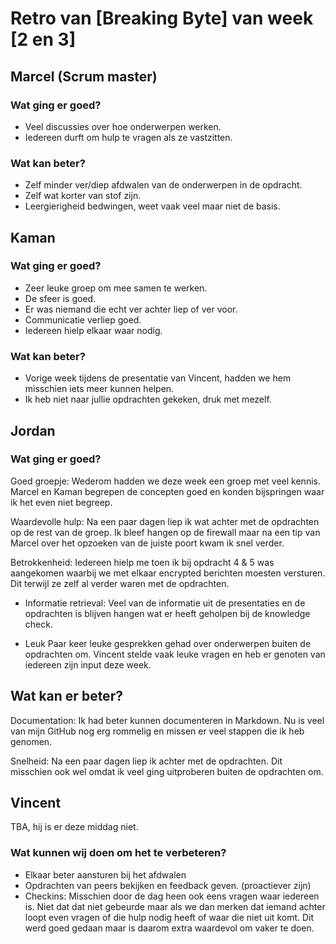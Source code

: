 # Retro van [Breaking Byte] van week [2 en 3]

## Marcel (Scrum master)

### Wat ging er goed?

- Veel discussies over hoe onderwerpen werken.  
- Iedereen durft om hulp te vragen als ze vastzitten.

### Wat kan beter?

- Zelf minder ver/diep afdwalen van de onderwerpen in de opdracht.
- Zelf wat korter van stof zijn.  
- Leergierigheid bedwingen, weet vaak veel maar niet de basis.  

## Kaman

### Wat ging er goed?

- Zeer leuke groep om mee samen te werken.
- De sfeer is goed.
- Er was niemand die echt ver achter liep of ver voor.
- Communicatie verliep goed.
- Iedereen hielp elkaar waar nodig.

### Wat kan beter?

- Vorige week tijdens de presentatie van Vincent, hadden we hem misschien iets meer kunnen helpen.
- Ik heb niet naar jullie opdrachten gekeken, druk met mezelf.

## Jordan

### Wat ging er goed?

Goed groepje: Wederom hadden we deze week een groep met veel kennis. Marcel en Kaman begrepen de concepten goed en konden bijspringen waar ik het even niet begreep.

Waardevolle hulp: Na een paar dagen liep ik wat achter met de opdrachten op de rest van de groep. Ik bleef hangen op de firewall maar na een tip van Marcel over het opzoeken van de juiste poort kwam ik snel verder.

Betrokkenheid: Iedereen hielp me toen ik bij opdracht 4 & 5 was aangekomen waarbij we met elkaar encrypted berichten moesten versturen. Dit terwijl ze zelf al verder waren met de opdrachten.

- Informatie retrieval: Veel van de informatie uit de presentaties en de opdrachten is blijven hangen wat er heeft geholpen bij de knowledge check.

- Leuk Paar keer leuke gesprekken gehad over onderwerpen buiten de opdrachten om. Vincent stelde vaak leuke vragen en heb er genoten van iedereen zijn input deze week.

## Wat kan er beter?

Documentation: Ik had beter kunnen documenteren in Markdown. Nu is veel van mijn GitHub nog erg rommelig en missen er veel stappen die ik heb genomen.

Snelheid: Na een paar dagen liep ik achter met de opdrachten. Dit misschien ook wel omdat ik veel ging uitproberen buiten de opdrachten om.

## Vincent

TBA, hij is er deze middag niet.  

### Wat kunnen wij doen om het te verbeteren?

- Elkaar beter aansturen bij het afdwalen
- Opdrachten van peers bekijken en feedback geven. (proactiever zijn)
- Checkins: Misschien door de dag heen ook eens vragen waar iedereen is. Niet dat dat niet gebeurde maar als we dan merken dat iemand achter loopt even vragen of die hulp nodig heeft of waar die niet uit komt. Dit werd goed gedaan maar is daarom extra waardevol om vaker te doen.  